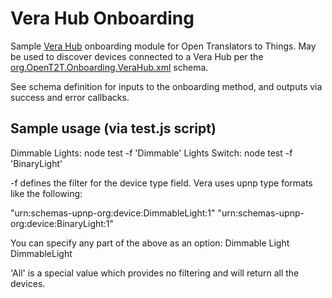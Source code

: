 # Vera Hub Onboarding
Sample [Vera Hub](http://www.getvera.com/) onboarding module for Open Translators to Things. May be used to discover devices connected to a Vera Hub per the 
[org.OpenT2T.Onboarding.VeraHub.xml](https://github.com/openT2T/onboarding/blob/master/org.OpenT2T.Onboarding.VeraHub/org.OpenT2T.Onboarding.VeraHub.xml) schema.

See schema definition for inputs to the onboarding method, and outputs via success and error callbacks.

## Sample usage (via test.js script)
Dimmable Lights: node test -f 'Dimmable'
Lights Switch: node test -f 'BinaryLight'

-f defines the filter for the device type field.  Vera uses upnp type formats like the following:

"urn:schemas-upnp-org:device:DimmableLight:1" 
"urn:schemas-upnp-org:device:BinaryLight:1"

You can specify any part of the above as an option:
Dimmable
Light
DimmableLight

'All' is a special value which provides no filtering and will return all the devices.